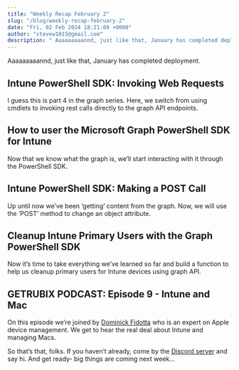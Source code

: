 ```yaml
---
title: "Weekly Recap February 2"
slug: "/blog/weekly-recap-february-2"
date: "Fri, 02 Feb 2024 18:21:09 +0000"
author: "stevew1015@gmail.com"
description: " Aaaaaaaaannd, just like that, January has completed deployment.Intune PowerShell SDK: Invoking Web Requests I guess this is part 4 in the graph series. Here, we switch from using cmdlets to invoking rest calls directly to the graph API endpoints.How to user the"
---
```


Aaaaaaaaannd, just like that, January has completed deployment.

Intune PowerShell SDK: Invoking Web Requests
--------------------------------------------

I guess this is part 4 in the graph series. Here, we switch from using cmdlets to invoking rest calls directly to the graph API endpoints.

How to user the Microsoft Graph PowerShell SDK for Intune
---------------------------------------------------------

Now that we know what the graph is, we’ll start interacting with it through the PowerShell SDK.

Intune PowerShell SDK: Making a POST Call
-----------------------------------------

Up until now we’ve been ‘getting’ content from the graph. Now, we will use the ‘POST’ method to change an object attribute.

Cleanup Intune Primary Users with the Graph PowerShell SDK
----------------------------------------------------------

Now it’s time to take everything we’ve learned so far and build a function to help us cleanup primary users for Intune devices using graph API.

GETRUBIX PODCAST: Episode 9 - Intune and Mac
--------------------------------------------

On this episode we’re joined by [Dominick Fidotta](https://www.linkedin.com/in/dominickfidotta/) who is an expert on Apple device management. We get to hear the real deal about Intune and managing Macs.

So that’s that, folks. If you haven’t already, come by the [Discord server](https://discord.gg/getrubix) and say hi. And get ready- big things are coming next week…